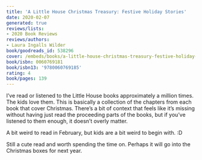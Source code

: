 ```yaml
---
title: 'A Little House Christmas Treasury: Festive Holiday Stories'
date: 2020-02-07
generated: true
reviews/lists:
- 2020 Book Reviews
reviews/authors:
- Laura Ingalls Wilder
book/goodreads_id: 538296
cover: /embeds/books/a-little-house-christmas-treasury-festive-holiday-stories.jpg
book/isbn: 0060769181
book/isbn13: '9780060769185'
rating: 4
book/pages: 139
---
```

I’ve read or listened to the Little House books approximately a million times. The kids love them. This is basically a collection of the chapters from each book that cover Christmas. There’s a bit of context that feels like it’s missing without having just read the proceeding parts of the books, but if you’ve listened to them enough, it doesn’t overly matter.  

A bit weird to read in February, but kids are a bit weird to begin with. :D  

<!--more-->

Still a cute read and worth spending the time on. Perhaps it will go into the Christmas boxes for next year.